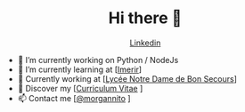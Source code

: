 
<!--
**morgannito/morgannito** is a ✨ _special_ ✨ repository because its `README.md` (this file) appears on your GitHub profile --!>

<h1 align="center">Hi there 👋</h1>

<p align="center">
  <a href="https://www.linkedin.com/in/morgann-riu-475633171/">Linkedin</a>
</p>
<ul>
<li> 🔭 I’m currently working on Python / NodeJs</li>
<li> 🌱 I’m currently learning at [<a href="https://www.imerir.com/formations/">Imerir</a>] </li>
<li> 💼 Currently working at [<a href="https://www.bonsecours66.com/">Lycée Notre Dame de Bon Secours</a>] <br/></li>
<li> 🔖 Discover my [<a href="https://media-exp1.licdn.com/dms/image/C4D2DAQGEhUazYk3lLg/profile-treasury-image-shrink_1920_1920/0?e=1604098800&v=beta&t=GEiYaoR1paUgq-JAVU1l0_ixwyzW7H6NYs0_w3iC0TY">Curriculum Vitae</a>
]<br/></li>
<li> 📫 Contact me [<a href="mriu.morgannito@gmail.com">@morgannito</a>
]</li>
</ul>
